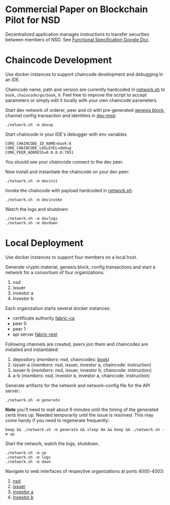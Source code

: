 # Commercial Paper on Blockchain Pilot for NSD

Decentralized application manages instructions to transfer securities between members of NSD.
See [Functional Specification Google Doc](https://docs.google.com/document/d/1N2PjBoSN_M2hXXtBFyUv9HACu0Q-6WWqCv_TRcdIS8Y/edit?usp=sharing).

# Chaincode Development

Use docker instances to support chaincode development and debugging in an IDE.

Chaincode name, path and version are currently hardcoded in [network.sh](network.sh) to `book`, `chaincode/go/book`, `0`.
Feel free to improve the script to accept parameters or simply edit it locally with your own chaincode parameters.   

Start dev network of orderer, peer and cli with pre-generated [genesis block](ledger/dev-genesis.block), 
channel config transaction and identities in [dev-msp](ledger/dev-msp):

`./network.sh -m devup` 

Start chaincode in your IDE's debugger with env variables

```
CORE_CHAINCODE_ID_NAME=book:0
CORE_CHAINCODE_LOGLEVEL=debug
CORE_PEER_ADDRESS=0.0.0.0:7051
```

You should see your chaincode connect to the dev peer. 

Now install and instantiate the chaincode on your dev peer:

`./network.sh -m devinit`

Invoke the chaincode with payload hardcoded in [network.sh](network.sh):

`./network.sh -m devinvoke`

Watch the logs and shutdown:

```
./network.sh -m devlogs
./network.sh -m devdown
```

# Local Deployment

Use docker instances to support four members on a local host.

Generate crypto material, genesis block, config transactions and start a network for a consortium of four organizations:

1. nsd
1. issuer
1. investor a
1. investor b

Each organization starts several docker instances:

- certificate authority [fabric-ca](https://github.com/hyperledger/fabric-ca)
- peer 0
- peer 1
- api server [fabric-rest](https://github.com/Altoros/fabric-rest)

Following channels are created, peers join them and chaincodes are installed and instantiated:

1. depository (*members*: nsd, chaincodes: [book](chaincode/go/book))
1. issuer-a (*members*: nsd, issuer, investor a, chaincode: instruction)
1. issuer-b (*members*: nsd, issuer, investor b, chaincode: instruction)
1. a-b (*members*: nsd, investor b, investor a, chaincode: instruction)

Generate artifacts for the network and network-config file for the API server:

`./network.sh -m generate`

**Note** you'll need to wait about 6 minutes until the timing of the generated certs lines up. 
Needed temporarily until the issue is resolved. This may come handy if you need to regenerate frequently:

`beep && ./network.sh -m generate && sleep 6m && beep && ./network.sh -m up`

Start the network, watch the logs, shutdown.

```
./network.sh -m up
./network.sh -m logs
./network.sh -m down
```

Navigate to web interfaces of respective organizations at ports 4000-4003:

1. [nsd](http://localhost:4000)
1. [issuer](http://localhost:4001)
1. [investor a](http://localhost:4002)
1. [investor b](http://localhost:4003)

